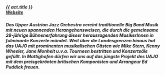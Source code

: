 ##### **{{ act.title }}** <br> <a target="_blank" rel="noopener noreferrer" href="http://www.toene.at/uajo/">Website</a>

##### Das Upper Austrian Jazz Orchestra vereint traditionelle Big Band Musik mit neuen spannenden Herangehensweisen, die durch die gemeinsame 28-jährige  Bühnenerfahrung dieser herausragenden MusikerInnen in fulminante Konzerte mündet. Weit über die Landesgrenzen hinaus hat das UAJO mit prominenten musikalischen Gästen wie Mike Stern, Kenny Wheeler, Jane Monheit u.v.a. Tourneen bestritten und Konzertsäle gefüllt. In Mattighofen dürfen wir uns auf das jüngste Projekt des UAJO mit dem preisgekrönten britischen Komponisten und Arrangeur Ed Puddick freuen.
